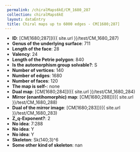 ```yaml
--- 
 permalink: /chiralMaps6kE/CM_1680_287 
 collection: chiralMaps6kE
 layout: dataEntry
 title: Chiral maps up to 6000 edges - CM[1680;287]
---
```


- **ID**: [CM[1680;287]]({{ site.url }}/test/CM_1680_287)
- **Genus of the underlying surface**: 711
- **Length of the face**: 28
- **Valency**: 24
- **Length of the Petrie polygon**: 840
- **Is the automorphism group solvable?**: S
- **Number of vertices**: 140
- **Number of edges**: 1680
- **Number of faces**: 120
- **The map is self-**: none
- **Dual map**: [CM[1680;284]]({{ site.url }}/test/CM_1680_284)
- **Mirror (enantihomorphic) map**: [CM[1680;288]]({{ site.url }}/test/CM_1680_288)
- **Dual of the mirror image**: [CM[1680;283]]({{ site.url }}/test/CM_1680_283)
- **Z_q-Exponent?**: 2
- **No idea**:  7:288
- **No idea**: Y
- **No idea**: Y
- **Skeleton**: Sk(140;3)^6
- **Some other kind of skeleton**: nan
